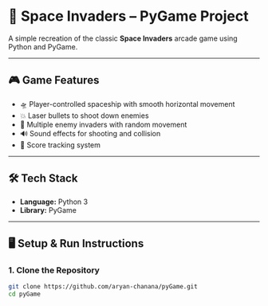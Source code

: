 # 👾 Space Invaders – PyGame Project

A simple recreation of the classic **Space Invaders** arcade game using Python and PyGame.

---

## 🎮 Game Features

- 🛸 Player-controlled spaceship with smooth horizontal movement
- 💥 Laser bullets to shoot down enemies
- 👾 Multiple enemy invaders with random movement
- 🔊 Sound effects for shooting and collision
- 🎯 Score tracking system

---

## 🛠 Tech Stack

- **Language:** Python 3
- **Library:** PyGame

---

## 🖥️ Setup & Run Instructions

### 1. Clone the Repository

```bash
git clone https://github.com/aryan-chanana/pyGame.git
cd pyGame
